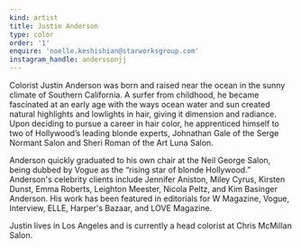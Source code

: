 ```yaml
---
kind: artist
title: Justin Anderson
type: color
order: '1'
enquire: 'noelle.keshishian@starworksgroup.com'
instagram_handle: anderssonjj
---
```

Colorist Justin Anderson was born and raised near the ocean in the sunny climate of Southern California. A surfer from childhood, he became fascinated at an early age with the ways ocean water and sun created natural highlights and lowlights in hair, giving it dimension and radiance. Upon deciding to pursue a career in hair color, he apprenticed himself to two of Hollywood’s leading blonde experts, Johnathan Gale of the Serge Normant Salon and Sheri Roman of the Art Luna Salon.

Anderson quickly graduated to his own chair at the Neil George Salon, being dubbed by Vogue as the “rising star of blonde Hollywood.” Anderson's celebrity clients include Jennifer Aniston, Miley Cyrus, Kirsten Dunst, Emma Roberts, Leighton Meester, Nicola Peltz, and Kim Basinger Anderson. His work has been featured in editorials for W Magazine, Vogue, Interview, ELLE, Harper's Bazaar, and LOVE Magazine.

Justin lives in Los Angeles and is currently a head colorist at Chris McMillan Salon.
